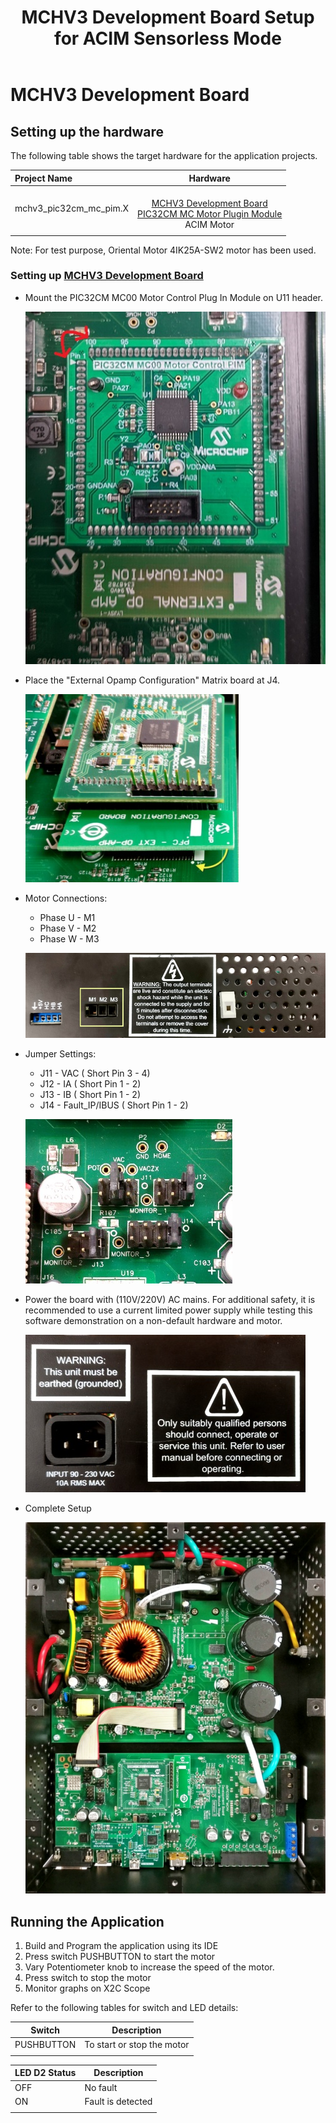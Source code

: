 ﻿---
parent: Hardware Setup
title: MCHV3 Development Board Setup for ACIM Sensorless Mode
has_children: false
has_toc: false
---

# MCHV3 Development Board
## Setting up the hardware

The following table shows the target hardware for the application projects.

| Project Name| Hardware |
|:---------|:---------:|
| mchv3_pic32cm_mc_pim.X |<br>[MCHV3 Development Board](https://www.microchip.com/developmenttools/ProductDetails/dm330023-3)<br>[PIC32CM MC Motor Plugin Module](https://www.microchip.com/DevelopmentTools/ProductDetails/PartNO/EV94F66A)<br>ACIM Motor 
|||

Note: For test purpose, Oriental Motor 4IK25A-SW2  motor has been used.

### Setting up [MCHV3 Development Board](https://www.microchip.com/developmenttools/ProductDetails/dm330023-3)

- Mount the PIC32CM MC00 Motor Control Plug In Module on U11 header. 

    ![PIM Install](images/mchv3/PIC32CM_MC00_PIM_MCHV3.jpg)

- Place the "External Opamp Configuration" Matrix board at J4.

    ![External OPAMP](images/mchv3/pfc_external_opamp_matrix_board.jpg)

- Motor Connections: 
    - Phase U - M1 
    - Phase V - M2 
    - Phase W - M3

    ![Motor Connections](images/mchv3/motor_connection.jpg)
    

- Jumper Settings: 
    - J11 - VAC ( Short Pin 3 - 4)
    - J12 - IA ( Short Pin 1 - 2)
    - J13 - IB ( Short Pin 1 - 2)
    - J14 - Fault_IP/IBUS ( Short Pin 1 - 2)

    ![jumper Settings](images/mchv3/mchv3_jumper_settings.jpg)

- Power the board with (110V/220V) AC mains. For additional safety, it is recommended to use a current limited power supply while testing this software demonstration on a non-default hardware and motor. 

    ![power supply](images/mchv3/mchv3_ac_mains.jpg)

- Complete Setup

    ![Setup](images/mchv3/mchv3_complete_setup.jpg)

## Running the Application

1. Build and Program the application using its IDE
2. Press switch PUSHBUTTON to start the motor
3. Vary Potentiometer knob to increase the speed of the motor.
4. Press switch to stop the motor
5. Monitor graphs on X2C Scope

Refer to the following tables for switch and LED details:

| Switch | Description |
|------|----------------|
| PUSHBUTTON | To start or stop the motor |
||

| LED D2 Status | Description |
|------|----------------|
| OFF  | No fault  |
| ON   | Fault is detected  |
||